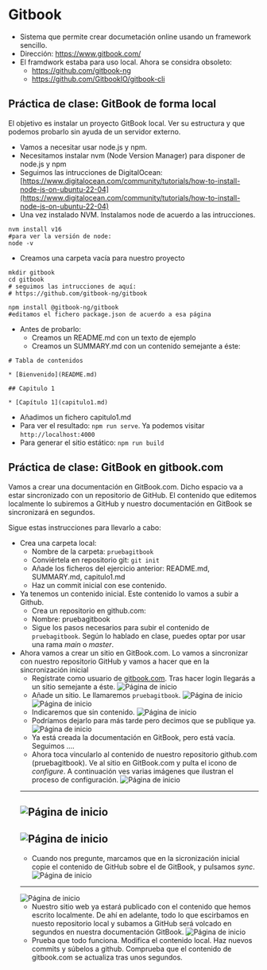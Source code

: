 # Gitbook

- Sistema que permite crear documetación online usando un framework sencillo.
- Dirección: https://www.gitbook.com/
- El framdwork estaba para uso local. Ahora se considra obsoleto:
  - https://github.com/gitbook-ng
  - https://github.com/GitbookIO/gitbook-cli

## Práctica de clase: GitBook de forma local

El objetivo es instalar un proyecto GitBook local. Ver su estructura y que podemos probarlo sin ayuda de un servidor externo.

- Vamos a necesitar usar node.js y npm.
- Necesitamos instalar nvm (Node Version Manager) para disponer de node.js y npm
- Seguimos las intrucciones de DigitalOcean:
    [https://www.digitalocean.com/community/tutorials/how-to-install-node-js-on-ubuntu-22-04](https://www.digitalocean.com/community/tutorials/how-to-install-node-js-on-ubuntu-22-04)
- Una vez instalado NVM. Instalamos node de acuerdo a las intrucciones.

```
nvm install v16
#para ver la versión de node:
node -v
```

- Creamos una carpeta vacía para nuestro proyecto

```
mkdir gitbook
cd gitbook
# seguimos las intrucciones de aquí:
# https://github.com/gitbook-ng/gitbook

npm install @gitbook-ng/gitbook
#editamos el fichero package.json de acuerdo a esa página
```

- Antes de probarlo:
    - Creamos un README.md con un texto de ejemplo
    - Creamos un SUMMARY.md con un contenido semejante a éste:


```
# Tabla de contenidos

* [Bienvenido](README.md)

## Capitulo 1

* [Capítulo 1](capitulo1.md)
```

- Añadimos un fichero capitulo1.md
- Para ver el resultado: `npm run serve`. Ya podemos visitar `http://localhost:4000`
- Para generar el sitio estático: `npm run build`


## Práctica de clase: GitBook en gitbook.com

Vamos a crear una documentación en GitBook.com. Dicho espacio va a estar sincronizado con un repositorio de GitHub. El contenido que editemos localmente lo subiremos a GitHub y nuestro documentación en GitBook se sincronizará en segundos.

Sigue estas instrucciones para llevarlo a cabo:

- Crea una carpeta local:
  - Nombre de la carpeta: `pruebagitbook`
  - Conviértela en repositorio git: `git init`
  - Añade los ficheros del ejercicio anterior: README.md, SUMMARY.md, capitulo1.md
  - Haz un commit inicial con ese contenido.  
- Ya tenemos un contenido inicial. Este contenido lo vamos a subir a Github.
  - Crea un repositorio en github.com:
  - Nombre: pruebagitbook
  - Sigue los pasos necesarios para subir el contenido de  `pruebagitbook`. Según lo hablado en clase, puedes optar por usar una rama _main_ o _master_.
- Ahora vamos a crear un sitio en GitBook.com. Lo vamos a sincronizar con nuestro repositorio GitHub y vamos a hacer que en la sincronización inicial
  - Regístrate como usuario de [gitbook.com](https://www.gitbook.com/). Tras hacer login llegarás a un sitio semejante a éste.
![Página de inicio](/assets/gitbook/01.png "Página de inicio")
  - Añade un sitio. Le llamaremos `pruebagitbook`. 
  ![Página de inicio](/assets/gitbook/02.png "")
  ![Página de inicio](/assets/gitbook/03.png "")
  - Indicaremos que sin contenido. 
  ![Página de inicio](/assets/gitbook/04.png "")
  - Podríamos dejarlo para más tarde pero decimos que se publique ya.
  ![Página de inicio](/assets/gitbook/05.png "")
  - Ya está creada la documentación en GitBook, pero está vacía. Seguimos ....
  - Ahora toca vincularlo al contenido de nuestro repositorio github.com (pruebagitbook). Ve al sitio en GitBook.com y pulta el icono de _configure_. A continuación ves varias imágenes que ilustran el proceso de configuración.
  ![Página de inicio](/assets/gitbook/06.png "")
  ---
  ![Página de inicio](/assets/gitbook/07.png "")
  ---
  ![Página de inicio](/assets/gitbook/08.png "")
  ---
  - Cuando nos pregunte, marcamos que en la sicronización inicial copie el contenido de GitHub sobre el de GitBook, y pulsamos _sync_.
  ![Página de inicio](/assets/gitbook/09.png "")
  ---
  ![Página de inicio](/assets/gitbook/10.png "")
  - Nuestro sitio web ya estará publicado con el contenido que hemos escrito localmente. De ahí en adelante, todo lo que escirbamos en nuesto repositorio local y subamos a GitHub será volcado en segundos en nuestra documentación GitBook.
  ![Página de inicio](/assets/gitbook/11.png "")
  - Prueba que todo funciona. Modifica el contenido local. Haz nuevos commits y súbelos a github. Comprueba que el contenido de gitbook.com se actualiza tras unos segundos.
